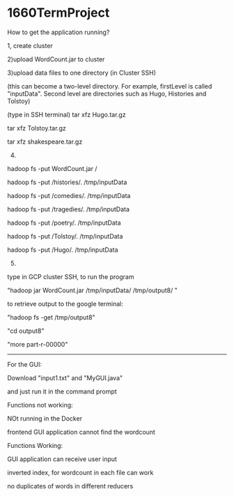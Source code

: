 # 1660TermProject

How to get the application running?

1, create cluster


2)upload WordCount.jar to cluster

3)upload data files to one directory (in Cluster SSH) 

(this can become a two-level directory. For example,  firstLevel is called  "inputData". Second level are directories such as Hugo, Histories and Tolstoy)

(type in SSH terminal)
tar xfz Hugo.tar.gz

tar xfz Tolstoy.tar.gz

tar xfz shakespeare.tar.gz


4)
hadoop fs -put WordCount.jar /


hadoop fs -put /histories/. /tmp/inputData

hadoop fs -put /comedies/. /tmp/inputData

hadoop fs -put /tragedies/. /tmp/inputData

hadoop fs -put /poetry/. /tmp/inputData

hadoop fs -put /Tolstoy/. /tmp/inputData

hadoop fs -put /Hugo/. /tmp/inputData



5)
type in GCP cluster SSH, to run the program

"hadoop jar WordCount.jar /tmp/inputData/ /tmp/output8/ "


to retrieve output to the google terminal:

"hadoop fs -get /tmp/output8"


"cd output8"

"more part-r-00000"


--------------------------------
For the GUI:

Download "input1.txt" and "MyGUI.java"

and just run it in the command prompt




Functions not working:

NOt running in the Docker

frontend GUI application cannot find the wordcount


Functions Working:

GUI application can receive user input

inverted index, for wordcount in each file can work

no duplicates of words in different reducers



